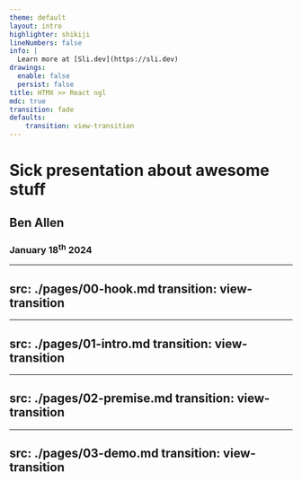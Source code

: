 ```yaml
---
theme: default
layout: intro
highlighter: shikiji
lineNumbers: false
info: |
  Learn more at [Sli.dev](https://sli.dev)
drawings:
  enable: false
  persist: false
title: HTMX >> React ngl
mdc: true
transition: fade
defaults:
    transition: view-transition
---
```


# Sick presentation about awesome stuff

## Ben Allen
### January 18<sup>th</sup> 2024

---
src: ./pages/00-hook.md
transition: view-transition
---

---
src: ./pages/01-intro.md
transition: view-transition
---

---
src: ./pages/02-premise.md
transition: view-transition
---

---
src: ./pages/03-demo.md
transition: view-transition
---
